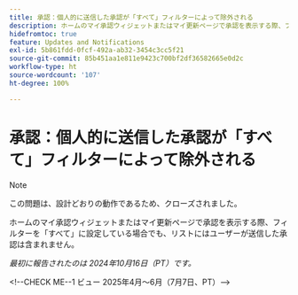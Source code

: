 ```yaml
---
title: 承認：個人的に送信した承認が「すべて」フィルターによって除外される
description: ホームのマイ承認ウィジェットまたはマイ更新ページで承認を表示する際、フィルターを「すべて」に設定している場合でも、リストにはユーザーが送信した承認は含まれません。
hidefromtoc: true
feature: Updates and Notifications
exl-id: 5b861fdd-0fcf-492a-ab32-3454c3cc5f21
source-git-commit: 85b451aa1e811e9423c700bf2df36582665e0d2c
workflow-type: ht
source-wordcount: '107'
ht-degree: 100%

---
```


# 承認：個人的に送信した承認が「すべて」フィルターによって除外される

>[!NOTE]
>
>この問題は、設計どおりの動作であるため、クローズされました。

ホームのマイ承認ウィジェットまたはマイ更新ページで承認を表示する際、フィルターを「すべて」に設定している場合でも、リストにはユーザーが送信した承認は含まれません。

_最初に報告されたのは 2024年10月16日（PT）です。_

&lt;!--CHECK ME--1 ビュー 2025年4月～6月（7月7日、PT）-->